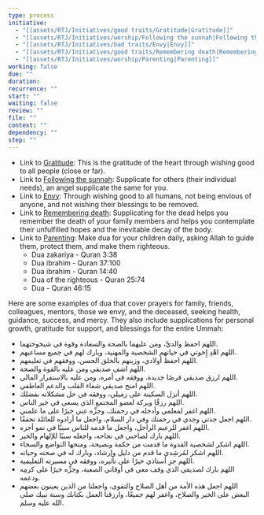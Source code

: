 ```yaml
---
type: process
initiative:
  - "[[assets/RTJ/Initiatives/good traits/Gratitude|Gratitude]]"
  - "[[assets/RTJ/Initiatives/worship/Following the sunnah|Following the sunnah]]"
  - "[[assets/RTJ/Initiatives/bad traits/Envy|Envy]]"
  - "[[assets/RTJ/Initiatives/good traits/Remembering death|Remembering death]]"
  - "[[assets/RTJ/Initiatives/worship/Parenting|Parenting]]"
working: false
due: ""
duration: 
recurrence: ""
start: ""
waiting: false
review: ""
file: ""
context: ""
dependency: ""
step: ""
---
```


* Link to [Gratitude](assets/RTJ/Initiatives/good%20traits/Gratitude.md): This is the gratitude of the heart through wishing good to all people (close or far).
* Link to [Following the sunnah](assets/RTJ/Initiatives/worship/Following%20the%20sunnah.md): Supplicate for others (their individual needs), an angel supplicate the same for you.
* Link to [Envy](assets/RTJ/Initiatives/bad%20traits/Envy.md): Through wishing good to all humans, not being envious of anyone, and not wishing their blessings to be removed.
* Link to [Remembering death](assets/RTJ/Initiatives/good%20traits/Remembering%20death.md): Supplicating for the dead helps you remember the death of your family members and helps you contemplate their unfulfilled hopes and the inevitable decay of the body.
* Link to [Parenting](assets/RTJ/Initiatives/worship/Parenting.md): Make dua for your children daily, asking Allah to guide them, protect them, and make them righteous.
	* Dua zakariya - Quran 3:38
	* Dua ibrahim - Quran 37:100
	* Dua ibrahim - Quran 14:40
	* Dua of the righteous - Quran 25:74
	* Dua - Quran 46:15

Here are some examples of dua that cover prayers for family, friends, colleagues, mentors, those we envy, and the deceased, seeking health, guidance, success, and mercy. They also include supplications for personal growth, gratitude for support, and blessings for the entire Ummah:

* اللهم احفظ والديَّ، ومن عليهما بالصحة والسعادة وقوة في شيخوختهما.  
* اللهم اهْدِ إِخوتي في حياتهم الشخصية والمهنية، وبارك لهم في جميع مساعيهم.  
* اللهم احفظ أولادي، وزينهم بالخلق الحسن، ووفقهم في تعليمهم.  
* اللهم اشفِ صديقي ومن عليه بالقوة والصحة.  
* اللهم ارزق صديقي فرصًا جديدة، ووفقه في أمره، ومن عليه بالاستقرار المالي.  
* اللهم امنح صديقي شفاء القلب والدعم العاطفي.  
* اللهم أنزل السكينة على زميلي، ووفقه في حل مشكلاته بفضلك.  
* اللهم رزقًا وبركة لعضو المجتمع الذي يسعى في خير الناس.  
* اللهم اغفر لمعلمي وأدخله في رحمتك، وجزِّه عني خيرًا على ما علمني.  
* اللهم اجعل جدتي وجدي في رحمتك وفي دار السلام، واجعل ما أرادوه للعائلة تحققًا.  
* اللهم اغفر للزعيم الراحل، واجعل ما قدمه للناس سببًا في نمو أجره.  
* اللهم بارك لصاحبي في نجاحه، واجعله سببًا للإلهام والخير.  
* اللهم اشكر لشخصية القدوة ما قدمت من حكمة ونصيحة، ومنحها التواضع والسخاء.  
* اللهم اشكر لمُرشِدي ما قدم من دليل وإرشاد، وبارك له في صحته وحياته.  
* اللهم جزِ أستاذي خيرًا على تأثيره، ووفقه في مسيرته التعليمية.  
* اللهم بارك لصديقي الذي وقف معي في أوقاتي الصعبة، وجزِّه خيرًا على كرمِه ودعمه.  
* اللهم اجعل هذه الأمة من أهل الصلاح والتقوى، واجعلنا من الذين يعينون بعضهم البعض على الخير والصلاح، واغفر لهم جميعًا، وارزقنا العمل بكتابك وسنة نبيك صلى الله عليه وسلم.
